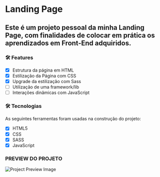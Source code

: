 # Landing Page

## Este é um projeto pessoal da minha Landing Page, com finalidades de colocar em prática os aprendizados em Front-End adquiridos.

### 🛠 Features

- [x] Estrutura da página em HTML
- [x] Estilização da Página com CSS
- [x] Upgrade da estilização com Sass
- [ ] Utilização de uma framework/lib
- [ ] Interações dinâmicas com JavaScript

### 🛠 Tecnologias

As seguintes ferramentas foram usadas na construção do projeto:

- [x] HTML5
- [x] CSS
- [x] SASS 
- [x] JavaScript

### PREVIEW DO PROJETO

<img src="https://i.imgur.com/WGVxveW.png" alt="Project Preview Image">
